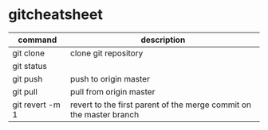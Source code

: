# gitcheatsheet

command|description
---|---
git clone <repo-URL>|clone git repository
git status|
git push|push to origin master
git pull|pull from origin master
git revert -m 1 <merge-commit>|revert to the first parent of the merge commit on the master branch
